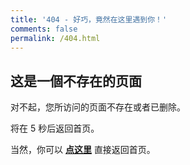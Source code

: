 ```yaml
---
title: '404 - 好巧，竟然在这里遇到你！'
comments: false
permalink: /404.html
---
```

<!-- more -->

<!-- markdownlint-disable MD039 MD033 -->

## 这是一個不存在的页面

对不起，您所访问的页面不存在或者已删除。

将在 <span id="timeout">5</span> 秒后返回首页。

当然，你可以 **[点这里](/)** 直接返回首页。

<script>
let countTime = 5;

function count() {

  document.getElementById('timeout').textContent = countTime;
  countTime -= 1;
  if(countTime === -1){
    location.href = '/';
  }
  setTimeout(() => {
    count();
  }, 1000);
}

count();
</script>